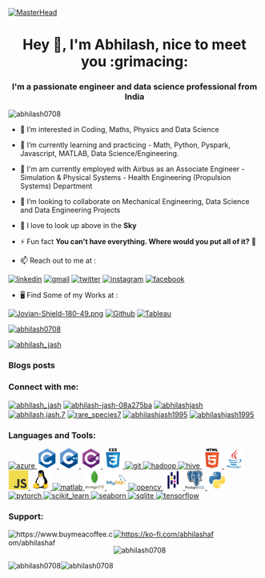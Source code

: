 [![MasterHead](https://s40424.pcdn.co/in/wp-content/uploads/2022/07/data-science-courses1.jpg)](https://github.com/Abhilash0708)

<h1 align="center">Hey 👋, I'm Abhilash, nice to meet you :grimacing: </h1>

<h3 align="center">I'm a passionate engineer and data science professional from India</h3>

<p align="left"> <img src="https://komarev.com/ghpvc/?username=abhilash0708&label=Profile%20views&color=0e75b6&style=flat" alt="abhilash0708" /> </p>

- 👀 I’m interested in Coding, Maths, Physics and Data Science

- 🌱 I’m currently learning and practicing - Math, Python, Pyspark, Javascript, MATLAB, Data Science/Engineering.

- 💼 I'm am currently employed with Airbus as an Associate Engineer - Simulation & Physical Systems - Health Engineering (Propulsion Systems) Department

- 💞️ I’m looking to collaborate on Mechanical Engineering, Data Science and Data Engineering Projects

- 🔭 I love to look up above in the **Sky**

- ⚡ Fun fact **You can't have everything. Where would you put all of it?** :exploding_head:

- 📫 Reach out to me at : 

[![linkedin](https://img.shields.io/badge/linkedin-0A66C2?style=for-the-badge&logo=linkedin&logoColor=white)](https://www.linkedin.com/in/abhilash-jash-08a275ba/)
[![gmail](https://img.shields.io/badge/Gmail-D14836?style=for-the-badge&logo=gmail&logoColor=white)](mailto:abhilashjash1995@gmail.com)
[![twitter](https://img.shields.io/badge/Twitter-1DA1F2?style=for-the-badge&logo=twitter&logoColor=white)](https://twitter.com/ABHILASH_JASH)
[![instagram](https://img.shields.io/badge/Instagram-E4405F?style=for-the-badge&logo=instagram&logoColor=white)](https://www.instagram.com/rare_species7/)
[![facebook](https://img.shields.io/badge/Facebook-1877F2?style=for-the-badge&logo=facebook&logoColor=white)](https://www.facebook.com/abhilash.jash.7)

- 🖥️ Find Some of my Works at : 

[![Jovian-Shield-180-49.png](https://i.postimg.cc/tgKvKCvT/Jovian-Shield-180-49.png)](https://jovian.com/abhilashjash1995)
[![Github](https://img.shields.io/badge/GitHub-100000?style=for-the-badge&logo=github&logoColor=white)](https://github.com/Abhilash0708)
[![Tableau](https://img.shields.io/badge/Tableau-E97627?style=for-the-badge&logo=Tableau&logoColor=white)](https://public.tableau.com/app/profile/abhilash.jash4298)

<p align="left"> <a href="https://github.com/ryo-ma/github-profile-trophy"><img src="https://github-profile-trophy.vercel.app/?username=abhilash0708" alt="abhilash0708" /></a> </p>

<p align="left"> <a href="https://twitter.com/abhilash_jash" target="blank"><img src="https://img.shields.io/twitter/follow/abhilash_jash?logo=twitter&style=for-the-badge" alt="abhilash_jash" /></a> </p>

### Blogs posts
<!-- BLOG-POST-LIST:START -->
<!-- BLOG-POST-LIST:END -->

<h3 align="left">Connect with me:</h3>
<p align="left">
<a href="https://twitter.com/@abhilash_jash" target="blank"><img align="center" src="https://raw.githubusercontent.com/rahuldkjain/github-profile-readme-generator/master/src/images/icons/Social/twitter.svg" alt="abhilash_jash" height="30" width="40" /></a>
<a href="https://linkedin.com/in/abhilash-jash-08a275ba" target="blank"><img align="center" src="https://raw.githubusercontent.com/rahuldkjain/github-profile-readme-generator/master/src/images/icons/Social/linked-in-alt.svg" alt="abhilash-jash-08a275ba" height="30" width="40" /></a>
<a href="https://kaggle.com/abhilashjash" target="blank"><img align="center" src="https://raw.githubusercontent.com/rahuldkjain/github-profile-readme-generator/master/src/images/icons/Social/kaggle.svg" alt="abhilashjash" height="30" width="40" /></a>
<a href="https://fb.com/abhilash.jash.7" target="blank"><img align="center" src="https://raw.githubusercontent.com/rahuldkjain/github-profile-readme-generator/master/src/images/icons/Social/facebook.svg" alt="abhilash.jash.7" height="30" width="40" /></a>
<a href="https://instagram.com/rare_species7" target="blank"><img align="center" src="https://raw.githubusercontent.com/rahuldkjain/github-profile-readme-generator/master/src/images/icons/Social/instagram.svg" alt="rare_species7" height="30" width="40" /></a>
<a href="https://medium.com/@abhilashjash1995" target="blank"><img align="center" src="https://raw.githubusercontent.com/rahuldkjain/github-profile-readme-generator/master/src/images/icons/Social/medium.svg" alt="abhilashjash1995" height="30" width="40" /></a>
<a href="https://www.hackerrank.com/abhilashjash1995" target="blank"><img align="center" src="https://raw.githubusercontent.com/rahuldkjain/github-profile-readme-generator/master/src/images/icons/Social/hackerrank.svg" alt="abhilashjash1995" height="30" width="40" /></a>
</p>

<h3 align="left">Languages and Tools:</h3>
<p align="left"> <a href="https://azure.microsoft.com/en-in/" target="_blank" rel="noreferrer"> <img src="https://www.vectorlogo.zone/logos/microsoft_azure/microsoft_azure-icon.svg" alt="azure" width="40" height="40"/> </a> <a href="https://www.cprogramming.com/" target="_blank" rel="noreferrer"> <img src="https://raw.githubusercontent.com/devicons/devicon/master/icons/c/c-original.svg" alt="c" width="40" height="40"/> </a> <a href="https://www.w3schools.com/cpp/" target="_blank" rel="noreferrer"> <img src="https://raw.githubusercontent.com/devicons/devicon/master/icons/cplusplus/cplusplus-original.svg" alt="cplusplus" width="40" height="40"/> </a> <a href="https://www.w3schools.com/cs/" target="_blank" rel="noreferrer"> <img src="https://raw.githubusercontent.com/devicons/devicon/master/icons/csharp/csharp-original.svg" alt="csharp" width="40" height="40"/> </a> <a href="https://www.w3schools.com/css/" target="_blank" rel="noreferrer"> <img src="https://raw.githubusercontent.com/devicons/devicon/master/icons/css3/css3-original-wordmark.svg" alt="css3" width="40" height="40"/> </a> <a href="https://git-scm.com/" target="_blank" rel="noreferrer"> <img src="https://www.vectorlogo.zone/logos/git-scm/git-scm-icon.svg" alt="git" width="40" height="40"/> </a> <a href="https://hadoop.apache.org/" target="_blank" rel="noreferrer"> <img src="https://www.vectorlogo.zone/logos/apache_hadoop/apache_hadoop-icon.svg" alt="hadoop" width="40" height="40"/> </a> <a href="https://hive.apache.org/" target="_blank" rel="noreferrer"> <img src="https://www.vectorlogo.zone/logos/apache_hive/apache_hive-icon.svg" alt="hive" width="40" height="40"/> </a> <a href="https://www.w3.org/html/" target="_blank" rel="noreferrer"> <img src="https://raw.githubusercontent.com/devicons/devicon/master/icons/html5/html5-original-wordmark.svg" alt="html5" width="40" height="40"/> </a> <a href="https://www.java.com" target="_blank" rel="noreferrer"> <img src="https://raw.githubusercontent.com/devicons/devicon/master/icons/java/java-original.svg" alt="java" width="40" height="40"/> </a> <a href="https://developer.mozilla.org/en-US/docs/Web/JavaScript" target="_blank" rel="noreferrer"> <img src="https://raw.githubusercontent.com/devicons/devicon/master/icons/javascript/javascript-original.svg" alt="javascript" width="40" height="40"/> </a> <a href="https://www.linux.org/" target="_blank" rel="noreferrer"> <img src="https://raw.githubusercontent.com/devicons/devicon/master/icons/linux/linux-original.svg" alt="linux" width="40" height="40"/> </a> <a href="https://www.mathworks.com/" target="_blank" rel="noreferrer"> <img src="https://upload.wikimedia.org/wikipedia/commons/2/21/Matlab_Logo.png" alt="matlab" width="40" height="40"/> </a> <a href="https://www.mongodb.com/" target="_blank" rel="noreferrer"> <img src="https://raw.githubusercontent.com/devicons/devicon/master/icons/mongodb/mongodb-original-wordmark.svg" alt="mongodb" width="40" height="40"/> </a> <a href="https://www.mysql.com/" target="_blank" rel="noreferrer"> <img src="https://raw.githubusercontent.com/devicons/devicon/master/icons/mysql/mysql-original-wordmark.svg" alt="mysql" width="40" height="40"/> </a> <a href="https://opencv.org/" target="_blank" rel="noreferrer"> <img src="https://www.vectorlogo.zone/logos/opencv/opencv-icon.svg" alt="opencv" width="40" height="40"/> </a> <a href="https://pandas.pydata.org/" target="_blank" rel="noreferrer"> <img src="https://raw.githubusercontent.com/devicons/devicon/2ae2a900d2f041da66e950e4d48052658d850630/icons/pandas/pandas-original.svg" alt="pandas" width="40" height="40"/> </a> <a href="https://www.postgresql.org" target="_blank" rel="noreferrer"> <img src="https://raw.githubusercontent.com/devicons/devicon/master/icons/postgresql/postgresql-original-wordmark.svg" alt="postgresql" width="40" height="40"/> </a> <a href="https://www.python.org" target="_blank" rel="noreferrer"> <img src="https://raw.githubusercontent.com/devicons/devicon/master/icons/python/python-original.svg" alt="python" width="40" height="40"/> </a> <a href="https://pytorch.org/" target="_blank" rel="noreferrer"> <img src="https://www.vectorlogo.zone/logos/pytorch/pytorch-icon.svg" alt="pytorch" width="40" height="40"/> </a> <a href="https://scikit-learn.org/" target="_blank" rel="noreferrer"> <img src="https://upload.wikimedia.org/wikipedia/commons/0/05/Scikit_learn_logo_small.svg" alt="scikit_learn" width="40" height="40"/> </a> <a href="https://seaborn.pydata.org/" target="_blank" rel="noreferrer"> <img src="https://seaborn.pydata.org/_images/logo-mark-lightbg.svg" alt="seaborn" width="40" height="40"/> </a> <a href="https://www.sqlite.org/" target="_blank" rel="noreferrer"> <img src="https://www.vectorlogo.zone/logos/sqlite/sqlite-icon.svg" alt="sqlite" width="40" height="40"/> </a> <a href="https://www.tensorflow.org" target="_blank" rel="noreferrer"> <img src="https://www.vectorlogo.zone/logos/tensorflow/tensorflow-icon.svg" alt="tensorflow" width="40" height="40"/> </a> </p>

<h3 align="left">Support:</h3>
<p><a href="https://www.buymeacoffee.com/https://www.buymeacoffee.com/abhilashaf"> <img align="left" src="https://cdn.buymeacoffee.com/buttons/v2/default-yellow.png" height="50" width="210" alt="https://www.buymeacoffee.com/abhilashaf" /></a><a href="https://ko-fi.com/https://ko-fi.com/abhilashaf"> <img align="lest" src="https://cdn.ko-fi.com/cdn/kofi3.png?v=3" height="50" width="210" alt="https://ko-fi.com/abhilashaf" /></a></p>

<p></p>
<p><img align="center" src="https://github-readme-stats.vercel.app/api/top-langs?username=abhilash0708&show_icons=true&locale=en&layout=compact" alt="abhilash0708" /></p>

<p><img align="left" src="https://github-readme-stats.vercel.app/api?username=abhilash0708&show_icons=true&locale=en" alt="abhilash0708" /></p>


<p><img align="left" src="https://github-readme-streak-stats.herokuapp.com/?user=abhilash0708&" alt="abhilash0708" /></p>



<!---
Abhilash0708/Abhilash0708 is a ✨ special ✨ repository because its `README.md` (this file) appears on your GitHub profile.
You can click the Preview link to take a look at your changes.
"Follow Link for Easy Readme : https://rahuldkjain.github.io/gh-profile-readme-generator/"
Images are called sheilds - pretty cool
--->
